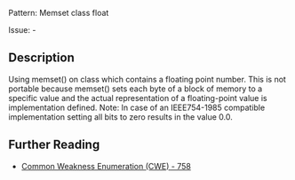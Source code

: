 Pattern: Memset class float

Issue: -

## Description

Using memset() on class which contains a floating point number. This is not portable because memset() sets each byte of a block of memory to a specific value and the actual representation of a floating-point value is implementation defined. Note: In case of an IEEE754-1985 compatible implementation setting all bits to zero results in the value 0.0.

## Further Reading

* [Common Weakness Enumeration (CWE) - 758](https://cwe.mitre.org/data/definitions/758.html)